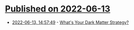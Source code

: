 # [Published on 2022-06-13](index.md)

* [2022-06-13, 14:57:49](https://news.ycombinator.com/item?id=31726506) - [What's Your Dark Matter Strategy?](https://dx.tips/whats-your-dark-matter-strategy)
